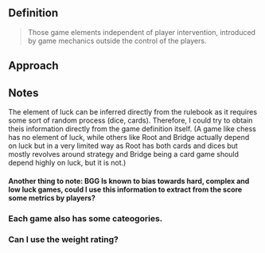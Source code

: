 ## Definition

> Those game elements independent of player intervention, introduced by game mechanics
> outside the control of the players.

## Approach

## Notes

The element of luck can be inferred directly from the rulebook as
it requires some sort of random process (dice, cards). Therefore, I could try to
obtain theis information directly from the game definition itself. (A game like chess has no element of luck, while
others
like Root and Bridge actually depend on luck but in a very limited way as Root has both cards and dices but
mostly revolves around strategy and Bridge being a card game should depend highly on luck, but it is not.)

#### Another thing to note: BGG Is known to bias towards hard, complex and low luck games, could I use this information to extract from the score some metrics by players?

### Each game also has some cateogories.

### Can I use the weight rating?

